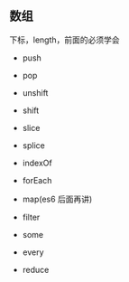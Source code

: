 ## 数组
下标，length，前面的必须学会
- push
- pop
- unshift
- shift
- slice
- splice
- indexOf
- forEach

- map(es6 后面再讲)
- filter
- some
- every
- reduce
